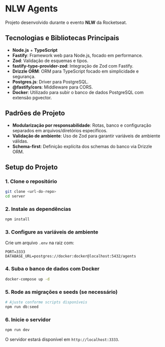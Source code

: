 # NLW Agents

Projeto desenvolvido durante o evento **NLW** da Rocketseat.

## Tecnologias e Bibliotecas Principais

- **Node.js** + **TypeScript**
- **Fastify**: Framework web para Node.js, focado em performance.
- **Zod**: Validação de esquemas e tipos.
- **fastify-type-provider-zod**: Integração de Zod com Fastify.
- **Drizzle ORM**: ORM para TypeScript focado em simplicidade e segurança.
- **Postgres.js**: Driver para PostgreSQL.
- **@fastify/cors**: Middleware para CORS.
- **Docker**: Utilizado para subir o banco de dados PostgreSQL com extensão pgvector.

## Padrões de Projeto

- **Modularização por responsabilidade**: Rotas, banco e configuração separados em arquivos/diretórios específicos.
- **Validação de ambiente**: Uso de Zod para garantir variáveis de ambiente válidas.
- **Schema-first**: Definição explícita dos schemas do banco via Drizzle ORM.

## Setup do Projeto

### 1. Clone o repositório

```bash
git clone <url-do-repo>
cd server
```

### 2. Instale as dependências

```bash
npm install
```

### 3. Configure as variáveis de ambiente

Crie um arquivo `.env` na raiz com:

```
PORT=3333
DATABASE_URL=postgres://docker:docker@localhost:5432/agents
```

### 4. Suba o banco de dados com Docker

```bash
docker-compose up -d
```

### 5. Rode as migrações e seeds (se necessário)

```bash
# Ajuste conforme scripts disponíveis
npm run db:seed
```

### 6. Inicie o servidor

```bash
npm run dev
```

O servidor estará disponível em `http://localhost:3333`. 
